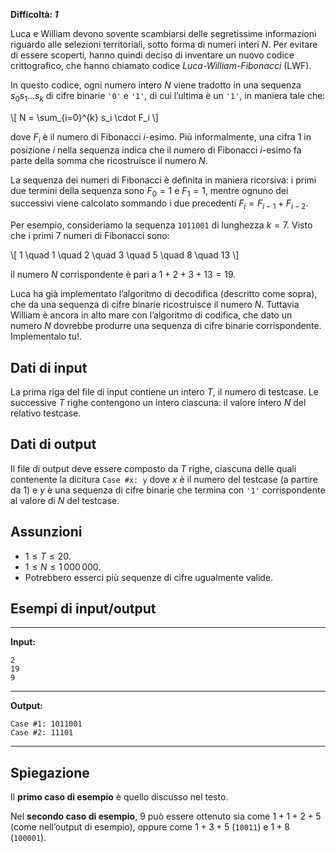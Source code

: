 **Difficoltà: _1_**

Luca e William devono sovente scambiarsi delle segretissime informazioni
riguardo alle selezioni territoriali, sotto forma di numeri interi $N$. Per
evitare di essere scoperti, hanno quindi deciso di inventare un nuovo codice
crittografico, che hanno chiamato codice _Luca-William-Fibonacci_ (LWF).

In questo codice, ogni numero intero $N$ viene tradotto in una sequenza
$s_0 s_1 \ldots s_k$
di cifre binarie `'0'` e `'1'`, di cui l’ultima è un `'1'`, in
maniera tale che:

\\[ N = \sum_{i=0}^{k} s_i \cdot F_i \\]

dove $F_i$ è il numero di Fibonacci $i$-esimo. Più informalmente, una cifra $1$
in posizione $i$ nella sequenza indica che il numero di Fibonacci $i$-esimo fa
parte della somma che ricostruisce il numero $N$.

La sequenza dei numeri di Fibonacci è definita in maniera ricorsiva: i primi due
termini della sequenza sono $F_0 = 1$ e $F_1 = 1$, mentre ognuno dei successivi
viene calcolato sommando i due precedenti $F_i = F_{i-1} + F_{i-2}$.

Per esempio, consideriamo la sequenza `1011001` di lunghezza $k = 7$. Visto che
i primi $7$ numeri di Fibonacci sono:

\\[ 1 \quad 1 \quad 2 \quad 3 \quad 5 \quad 8 \quad 13 \\]

il numero $N$ corrispondente è pari a $1 + 2 + 3 + 13 = 19$.

Luca ha già implementato l’algoritmo di decodifica (descritto come sopra), che
da una sequenza di cifre binarie ricostruisce il numero $N$. Tuttavia William è
ancora in alto mare con l’algoritmo di codifica, che dato un numero $N$ dovrebbe
produrre una sequenza di cifre binarie corrispondente. Implementalo tu!.

## Dati di input

La prima riga del file di input contiene un intero $T$, il numero di testcase.
Le successive $T$ righe contengono un intero ciascuna: il valore intero $N$ del
relativo testcase.

## Dati di output

Il file di output deve essere composto da $T$ righe, ciascuna delle quali
contenente la dicitura `Case #x: y` dove $x$ è il numero del testcase (a partire
da $1$) e $y$ è una sequenza di cifre binarie che termina con `'1'`
corrispondente al valore di $N$ del testcase.

## Assunzioni

- $1 \le T \le 20$.
- $1 \le N \le 1\,000\,000$.
- Potrebbero esserci più sequenze di cifre ugualmente valide.

## Esempi di input/output

***

**Input:**
```
2
19
9
```

***

**Output:**
```
Case #1: 1011001
Case #2: 11101
```

***

## Spiegazione

Il **primo caso di esempio** è quello discusso nel testo.

Nel **secondo caso di esempio**, $9$ può essere ottenuto sia come $1+1+2+5$
(come nell’output di esempio), oppure come $1 + 3 + 5$ (`10011`) e $1 + 8$
(`100001`).
